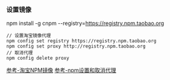 ### 设置镜像
npm install -g cnpm --registry=https://registry.npm.taobao.org

```
// 设置淘宝镜像代理
npm config set registry https://registry.npm.taobao.org
npm config set proxy http://registry.npm.taobao.org
// 取消代理
npm config delete proxy
```
[参考-淘宝NPM镜像](http://npm.taobao.org/)
[参考-npm设置和取消代理](https://blog.csdn.net/yanzi1225627/article/details/80247758)